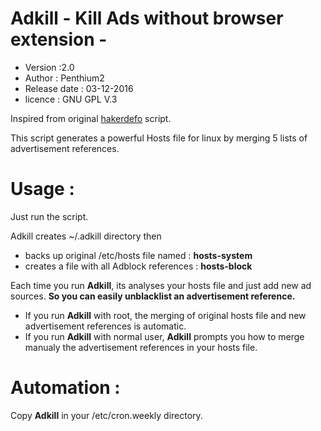 # Adkill - Kill Ads without browser extension -
- Version :2.0
- Author : Penthium2
- Release date : 03-12-2016
- licence : GNU GPL V.3

Inspired from original [hakerdefo] script.

This script generates a powerful Hosts file for linux by merging 5 lists of advertisement references.

# Usage :
Just run the script.

Adkill creates ~/.adkill directory then
- backs up original /etc/hosts file named : **hosts-system**
- creates a file with all Adblock references : **hosts-block**

Each time you run **Adkill**, its analyses your hosts file and just add new ad sources. 
**So you can easily unblacklist an advertisement reference.**

- If you run **Adkill** with root, the merging of original hosts file and new advertisement references is automatic.
- If you run **Adkill** with normal user, **Adkill** prompts you how to merge manualy the advertisement references in your hosts file.

# Automation :
Copy **Adkill** in your /etc/cron.weekly directory.


[hakerdefo]: <http://vsido.org/index.php?topic=757.0>
